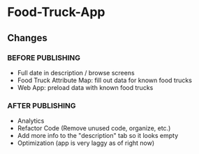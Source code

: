 # Food-Truck-App

## Changes 

### BEFORE PUBLISHING
* Full date in description / browse screens
* Food Truck Attribute Map: fill out data for known food trucks
* Web App: preload data with known food trucks

### AFTER PUBLISHING
* Analytics
* Refactor Code (Remove unused code, organize, etc.)
* Add more info to the "description" tab so it looks empty
* Optimization (app is very laggy as of right now)
